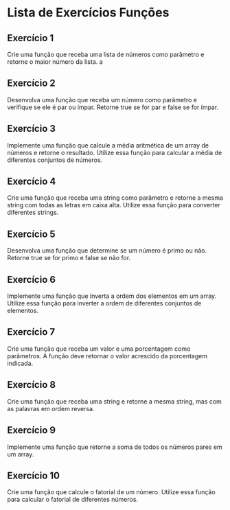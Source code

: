 # Lista de Exercícios Funções

## Exercício 1

Crie uma função que receba uma lista de números como parâmetro e retorne o 
maior número da lista. 
a
## Exercício 2

Desenvolva uma função que receba um número como parâmetro e verifique se 
ele é par ou ímpar. Retorne true se for par e false se for ímpar.

## Exercício 3

Implemente uma função que calcule a média aritmética de um array de números
e retorne o resultado. Utilize essa função para calcular a média de diferentes 
conjuntos de números.

## Exercício 4

Crie uma função que receba uma string como parâmetro e retorne a mesma 
string com todas as letras em caixa alta. Utilize essa função para converter 
diferentes strings.

## Exercício 5

Desenvolva uma função que determine se um número é primo ou não. Retorne 
true se for primo e false se não for.

## Exercício 6

Implemente uma função que inverta a ordem dos elementos em um array. 
Utilize essa função para inverter a ordem de diferentes conjuntos de elementos.

## Exercício 7

Crie uma função que receba um valor e uma porcentagem como parâmetros. A 
função deve retornar o valor acrescido da porcentagem indicada.

## Exercício 8

Crie uma função que receba uma string e retorne a mesma string, mas com as 
palavras em ordem reversa. 

## Exercício 9

Implemente uma função que retorne a soma de todos os números pares em um 
array.

## Exercício 10

Crie uma função que calcule o fatorial de um número. Utilize essa função para 
calcular o fatorial de diferentes números.
